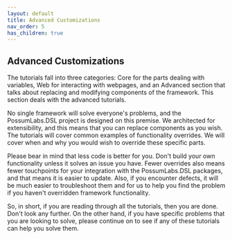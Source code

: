 ```yaml
---
layout: default
title: Advanced Customizations
nav_order: 5
has_children: true
---
```


## Advanced Customizations

The tutorials fall into three categories: Core for the parts dealing with variables, Web for interacting with webpages, and an Advanced section that talks about replacing and modifying components of the framework. This section deals with the advanced tutorials.

No single framework will solve everyone's problems, and the PossumLabs.DSL project is designed on this premise. We architected for extensibility, and this means that you can replace components as you wish. The tutorials will cover common examples of functionality overrides. We will cover when and why you would wish to override these specific parts. 

Please bear in mind that less code is better for you. Don't build your own functionality unless it solves an issue you have. Fewer overrides also means fewer touchpoints for your integration with the PossumLabs.DSL packages, and that means it is easier to update. Also, if you encounter defects, it will be much easier to troubleshoot them and for us to help you find the problem if you haven't overridden framework functionality.  

So, in short, if you are reading through all the tutorials, then you are done. Don't look any further. On the other hand, if you have specific problems that you are looking to solve, please continue on to see if any of these tutorials can help you solve them.

<feedback>
